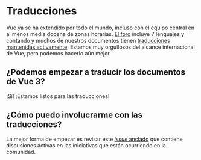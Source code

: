 # Traducciones

Vue ya se ha extendido por todo el mundo, incluso con el equipo central en al menos media docena de zonas horarias. [El foro](https://forum.vuejs.org/) incluye 7 lenguajes y contando y muchos de nuestros documentos tienen [traducciones mantenidas activamente](https://github.com/vuejs?utf8=%E2%9C%93&q=vuejs.org). Estamos muy orgullosos del alcance internacional de Vue, pero podemos hacerlo aún mejor.

## ¿Podemos empezar a traducir los documentos de Vue 3?

¡Sí! ¡Estamos listos para las traducciones!

## ¿Cómo puedo involucrarme con las traducciones?

La mejor forma de empezar es revisar este [_issue_ anclado](https://github.com/vuejs/docs-next/issues/478) que contiene discusiones activas en las iniciativas que están ocurriendo en la comunidad.
